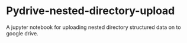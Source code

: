 # Pydrive-nested-directory-upload

A jupyter notebook for uploading nested directory structured data on to google drive.
